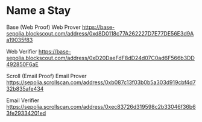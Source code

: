 # Name a Stay

Base (Web Proof)
Web Prover
https://base-sepolia.blockscout.com/address/0xd8D0118c77A262227D7E77DE56E3d9Aa19035f83

Web Verifier
https://base-sepolia.blockscout.com/address/0xD20DaeFdF8dD24d07C0ad6F566b3DD492850F6aE


Scroll (Email Proof)
Email Prover
https://sepolia.scrollscan.com/address/0xb087c13f03b0b5a303d919cbf4d732b835afe434

Email Verifier
https://sepolia.scrollscan.com/address/0xec83726d319598c2b33046f36b63fe29334201ed
